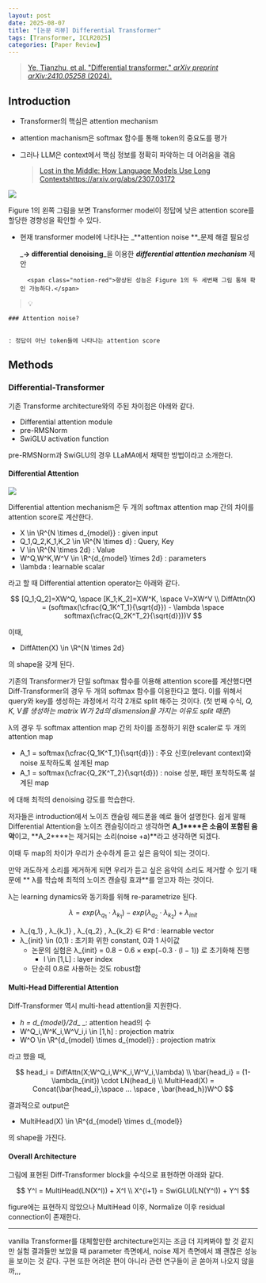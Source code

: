 ```yaml
---
layout: post
date: 2025-08-07
title: "[논문 리뷰] Differential Transformer"
tags: [Transformer, ICLR2025]
categories: [Paper Review]
---
```


> [Ye, Tianzhu, et al. "Differential transformer." ](https://arxiv.org/abs/2410.05258)[_arXiv preprint arXiv:2410.05258_](https://arxiv.org/abs/2410.05258)[ (2024).](https://arxiv.org/abs/2410.05258)



## Introduction

- Transformer의 핵심은 attention mechanism
- attention machanism은 softmax 함수를 통해 token의 중요도를 평가
- 그러나 LLM은 context에서 핵심 정보를 정확히 파악하는 데 어려움을 겪음

	> [Lost in the Middle: How Language Models Use Long Contextshttps://arxiv.org/abs/2307.03172](https://arxiv.org/abs/2307.03172)


![](https://prod-files-secure.s3.us-west-2.amazonaws.com/542b861c-36a8-4051-84e5-8804b6728dba/9083ea56-691a-4752-ae26-47f403431ac8/image.png?X-Amz-Algorithm=AWS4-HMAC-SHA256&X-Amz-Content-Sha256=UNSIGNED-PAYLOAD&X-Amz-Credential=ASIAZI2LB4664B2U5UE4%2F20250820%2Fus-west-2%2Fs3%2Faws4_request&X-Amz-Date=20250820T003842Z&X-Amz-Expires=3600&X-Amz-Security-Token=IQoJb3JpZ2luX2VjEID%2F%2F%2F%2F%2F%2F%2F%2F%2F%2FwEaCXVzLXdlc3QtMiJGMEQCIBA4JjiHt0tGtzT5O4SdZO8pq%2BovnNYM0DEQfQD5XxHfAiAjXRcHxG9PZ87uXFxWp8PS0ChCP%2FHhTXMbngeoYgOMsSqIBAjJ%2F%2F%2F%2F%2F%2F%2F%2F%2F%2F8BEAAaDDYzNzQyMzE4MzgwNSIMLMQJjpzLGLLIY7t6KtwDm47HuA%2F5IjPZXCRzfza8blgWtWocn%2BEKSrioTuzbT0wk0usbtbWQiZDNGpkU9TnDZMEAnGt0l%2BKHTjIheDrzsax9LnBLwpix3nCAhveCOXuDUZ%2Fq81jBEdeNkY1MgMGPGly%2BbCbGzDMBGlsgnivlvfb9lwGotJISrnZ5lna4LZqkDyXTx%2B2FmhEyUO%2FTGrn5goPtMTS5XldCBt3rUlhScu2MTZcKKYIohUYMkl4M0cNUv8qT%2Fs%2BTRXtk6ud4kS7Kt4jv6lDBxnr5lSJHekavsiCdTtCU0C5OeRsiCjrYhtxiH18Lz5uMiYGgbDtGEezNtrpyacb9r1ABQhK6jxVjvzRAEhWJcLefk6e2QPguvlEpYdOUN05SRV6HxfM448GrQEGm0oT39dRYHD803fUyKhsfeA4bV2TzJuu493BkK6j%2FEZNgQkMG7SBUSjBUPtoCfDxCG2INmCP0RsT7ke%2BhzuEm0qsQEc1XvdirN9D1GHhyye2RZkWA6zt3FXUeF4J0EQu%2FxGHnSiLdl9GSGkeKBjofzw9dZOPxefbNB9V3VfNQoMZhl%2Faxw8oKedC439FulOaJ1xqSd0ZggXNxs%2FLgPSLODeYk7llqCORDihFy3hDTg0zBhxic6Ren6y0w7qKUxQY6pgHFwoti3S27ho1hf0cr9KLYNfStOUFqxWkjxAyqb6AdktABJ8yCbh5iV0o6HKeidI5o1WJIcY%2FXdJ4t0M8NMG4xmkqVAfURVK0eynzoZK8aMBgdb532Ki8gkkIOu1ORY5THDPDOCsk91qocnY4lbG94TJBdgCtfhJRA2oXlq%2FqjiEA3fpHSXxGNJdA8vyHLBni9whh0EwWimSYwsWVK6A7X7SGa9Zw8&X-Amz-Signature=3c5524f61e520b919d5097c82e936c9c6baec4022ed67093c3547c2a7c03f0ce&X-Amz-SignedHeaders=host&x-amz-checksum-mode=ENABLED&x-id=GetObject)


Figure 1의 왼쪽 그림을 보면 Transformer model이 정답에 낮은 attention score를 할당한 경향성을 확인할 수 있다.

- 현재 transformer model에 나타나는 _**attention noise **_문제 해결 필요성

	_**→ differential denoising**_을 이용한 _**differential attention mechanism**_ 제안


		<span class="notion-red">향상된 성능은 Figure 1의 두 세번째 그림 통해 확인 가능하다.</span>


> 💡 


	### Attention noise?


	: 정답이 아닌 token들에 나타나는 attention score



## Methods



### Differential-Transformer


기존 Transforme architecture와의 주된 차이점은 아래와 같다.

- Differential attention module
- pre-RMSNorm
- SwiGLU activation function

pre-RMSNorm과 SwiGLU의 경우 LLaMA에서 채택한 방법이라고 소개한다.



#### Differential Attention


![](https://prod-files-secure.s3.us-west-2.amazonaws.com/542b861c-36a8-4051-84e5-8804b6728dba/116d70b2-1963-4810-9167-f4c7d8a06e8f/image.png?X-Amz-Algorithm=AWS4-HMAC-SHA256&X-Amz-Content-Sha256=UNSIGNED-PAYLOAD&X-Amz-Credential=ASIAZI2LB4664B2U5UE4%2F20250820%2Fus-west-2%2Fs3%2Faws4_request&X-Amz-Date=20250820T003842Z&X-Amz-Expires=3600&X-Amz-Security-Token=IQoJb3JpZ2luX2VjEID%2F%2F%2F%2F%2F%2F%2F%2F%2F%2FwEaCXVzLXdlc3QtMiJGMEQCIBA4JjiHt0tGtzT5O4SdZO8pq%2BovnNYM0DEQfQD5XxHfAiAjXRcHxG9PZ87uXFxWp8PS0ChCP%2FHhTXMbngeoYgOMsSqIBAjJ%2F%2F%2F%2F%2F%2F%2F%2F%2F%2F8BEAAaDDYzNzQyMzE4MzgwNSIMLMQJjpzLGLLIY7t6KtwDm47HuA%2F5IjPZXCRzfza8blgWtWocn%2BEKSrioTuzbT0wk0usbtbWQiZDNGpkU9TnDZMEAnGt0l%2BKHTjIheDrzsax9LnBLwpix3nCAhveCOXuDUZ%2Fq81jBEdeNkY1MgMGPGly%2BbCbGzDMBGlsgnivlvfb9lwGotJISrnZ5lna4LZqkDyXTx%2B2FmhEyUO%2FTGrn5goPtMTS5XldCBt3rUlhScu2MTZcKKYIohUYMkl4M0cNUv8qT%2Fs%2BTRXtk6ud4kS7Kt4jv6lDBxnr5lSJHekavsiCdTtCU0C5OeRsiCjrYhtxiH18Lz5uMiYGgbDtGEezNtrpyacb9r1ABQhK6jxVjvzRAEhWJcLefk6e2QPguvlEpYdOUN05SRV6HxfM448GrQEGm0oT39dRYHD803fUyKhsfeA4bV2TzJuu493BkK6j%2FEZNgQkMG7SBUSjBUPtoCfDxCG2INmCP0RsT7ke%2BhzuEm0qsQEc1XvdirN9D1GHhyye2RZkWA6zt3FXUeF4J0EQu%2FxGHnSiLdl9GSGkeKBjofzw9dZOPxefbNB9V3VfNQoMZhl%2Faxw8oKedC439FulOaJ1xqSd0ZggXNxs%2FLgPSLODeYk7llqCORDihFy3hDTg0zBhxic6Ren6y0w7qKUxQY6pgHFwoti3S27ho1hf0cr9KLYNfStOUFqxWkjxAyqb6AdktABJ8yCbh5iV0o6HKeidI5o1WJIcY%2FXdJ4t0M8NMG4xmkqVAfURVK0eynzoZK8aMBgdb532Ki8gkkIOu1ORY5THDPDOCsk91qocnY4lbG94TJBdgCtfhJRA2oXlq%2FqjiEA3fpHSXxGNJdA8vyHLBni9whh0EwWimSYwsWVK6A7X7SGa9Zw8&X-Amz-Signature=cdfca40290b284fb2ae888c585526d1c899937c13a37c633fe8d9bc87a0a4544&X-Amz-SignedHeaders=host&x-amz-checksum-mode=ENABLED&x-id=GetObject)


Differential attention mechanism은 두 개의 softmax attention map 간의 차이를 attention score로 계산한다.

- X \in \R^{N \times d\_{model}} : given input
- Q\_1,Q\_2,K\_1,K\_2 \in \R^{N \times d} : Query, Key
- V \in \R^{N \times 2d} : Value
- W^Q,W^K,W^V \in \R^{d\_{model} \times 2d} : parameters
- \lambda : learnable scalar

라고 할 때 Differential attention operator는 아래와 같다.


$$
[Q_1;Q_2]=XW^Q, \space [K_1;K_2]=XW^K, \space V=XW^V \\
DiffAttn(X) = (softmax(\cfrac{Q_1K^T_1}{\sqrt{d}}) - \lambda \space softmax(\cfrac{Q_2K^T_2}{\sqrt{d}}))V
$$


이때,

- DiffAtten(X) \in \R^{N \times 2d}

의 shape을 갖게 된다.


기존의 Transformer가 단일 softmax 함수를 이용해 attention score를 계산했다면 Diff-Transformer의 경우 두 개의 softmax 함수를 이용한다고 했다. 이를 위해서 query와 key를 생성하는 과정에서 각각 2개로 split 해주는 것이다. <span class="notion-red">(첫 번째 수식, </span><span class="notion-red">_Q, K, V를 생성하는 matrix W가 2d의 dismension을 가지는 이유도 split 때문_</span><span class="notion-red">)</span>


 λ의 경우 두 softmax attention map 간의 차이를 조정하기 위한 scaler로 두 개의 attention map

- A\_1 = softmax(\cfrac{Q\_1K^T\_1}{\sqrt{d}}) : 주요 신호(relevant context)와 noise 포착하도록 설계된 map
- A\_1 = softmax(\cfrac{Q\_2K^T\_2}{\sqrt{d}}) : noise 성분, 패턴 포착하도록 설계된 map 

에 대해 최적의 denoising 강도를 학습한다.


저자들은 introduction에서 노이즈 캔슬링 헤드폰을 예로 들어 설명한다. 쉽게 말해 Differential Attention을 노이즈 캔슬링이라고 생각하면 **A\_1****은 소음이 포함된 음악**이고, **A\_2****는 제거되는 소리(noise +a)**라고 생각하면 되겠다. 


이때 두 map의 차이가 우리가 순수하게 듣고 싶은 음악이 되는 것이다. 


만약 과도하게 소리를 제거하게 되면 우리가 듣고 싶은 음악의 소리도 제거할 수 있기 때문에 ** λ를 학습해 최적의 노이즈 캔슬링 효과**를 얻고자 하는 것이다.


λ는 learning dynamics와 동기화를 위해 re-parametrize 된다.


$$
\lambda = exp(\lambda_{q_1} \cdot \lambda_{k_1}) - exp(\lambda_{q_2} \cdot \lambda_{k_2}) + \lambda_{init}
$$

- λ\_{q\_1} , λ\_{k\_1} , λ\_{q\_2} , λ\_{k\_2} ∈ R^d : learnable vector
- λ\_{init} \in (0,1) : 초기화 위한 constant, 0과 1 사이값
	- 논문의 실험은 λ\_{init} = 0.8 − 0.6 × exp(−0.3 · (l − 1)) 로 초기화해 진행
		- l \in [1,L] : layer index
	- 단순히 0.8로 사용하는 것도 robust함


#### **Multi-Head Differential Attention**


Diff-Transformer 역시 multi-head attention을 지원한다.

- _h = d\_{model}/2d__ _: attention head의 수
- W^Q\_i,W^K\_i,W^V\_i,i \in [1,h] : projection matrix
- W^O \in \R^{d\_{model} \times d\_{model}} : projection matrix

라고 했을 때,


$$
head_i = DiffAttn(X;W^Q_i,W^K_i,W^V_i,\lambda) \\
\bar{head_i} = (1-\lambda_{init}) \cdot LN(head_i) \\
MultiHead(X) = Concat(\bar{head_i},\space ... \space , \bar{head_h})W^O
$$


결과적으로 output은

- MultiHead(X) \in \R^{d\_{model} \times d\_{model}}

의 shape을 가진다.



#### Overall Architecture


그림에 표현된 Diff-Transformer block을 수식으로 표현하면 아래와 같다.


$$
Y^l = MultiHead(LN(X^l)) + X^l \\
X^{l+1} = SwiGLU(LN(Y^l)) + Y^l
$$


figure에는 표현하지 않았으나 MultiHead 이후, Normalize 이후 residual connection이 존재한다.


---


vanilla Transformer를 대체할만한 architecture인지는 조금 더 지켜봐야 할 것 같지만 실험 결과들만 보았을 때 parameter 측면에서, noise 제거 측면에서 꽤 괜찮은 성능을 보이는 것 같다. 구현 또한 어려운 편이 아니라 관련 연구들이 곧 쏟아져 나오지 않을까,,,

